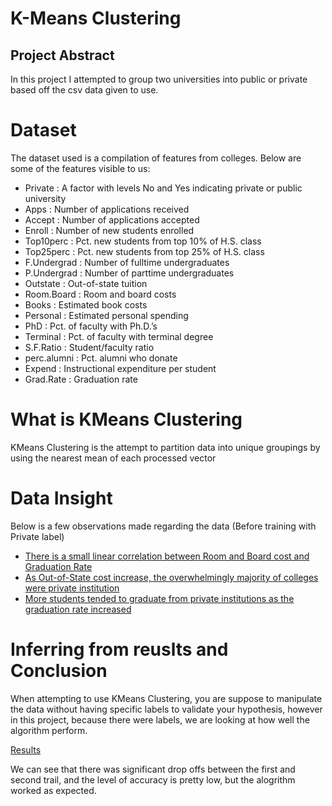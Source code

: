 # K-Means Clustering

## Project Abstract

In this project I attempted to group two universities into public or private based off the csv data given to use.

# Dataset

The dataset used is a compilation of features from colleges. Below are some of the features visible to us:

- Private : A factor with levels No and Yes indicating private or public university
- Apps : Number of applications received
- Accept : Number of applications accepted
- Enroll : Number of new students enrolled
- Top10perc : Pct. new students from top 10% of H.S. class
- Top25perc : Pct. new students from top 25% of H.S. class
- F.Undergrad : Number of fulltime undergraduates
- P.Undergrad : Number of parttime undergraduates
- Outstate : Out-of-state tuition
- Room.Board : Room and board costs
- Books : Estimated book costs
- Personal : Estimated personal spending
- PhD : Pct. of faculty with Ph.D.’s
- Terminal : Pct. of faculty with terminal degree
- S.F.Ratio : Student/faculty ratio
- perc.alumni : Pct. alumni who donate
- Expend : Instructional expenditure per student
- Grad.Rate : Graduation rate

# What is KMeans Clustering

KMeans Clustering is the attempt to partition data into unique groupings by using the nearest mean of each processed vector

# Data Insight

Below is a few observations made regarding the data (Before training with Private label)

- [There is a small linear correlation between Room and Board cost and Graduation Rate](./Room%26BoardVsGradRate.png)
- [As Out-of-State cost increase, the overwhelmingly majority of colleges were private institution](./FullTimeStudentVsOutOfState.png)
- [More students tended to graduate from private institutions as the graduation rate increased](./NewGradRate.png)

# Inferring from reuslts and Conclusion

When attempting to use KMeans Clustering, you are suppose to manipulate the data without having specific labels to validate your hypothesis, however in this
project, because there were labels, we are looking at how well the algorithm perform.

[Results](./cluster_classification_report.txt)

We can see that there was significant drop offs between the first and second trail, and the level of accuracy is pretty low, but the alogrithm worked as expected.

